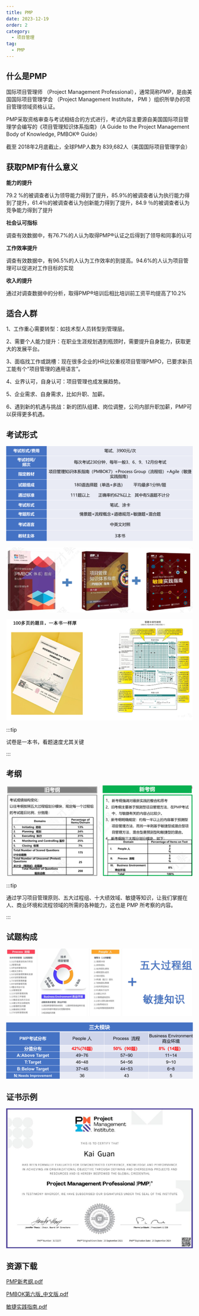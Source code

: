```yaml
---
title: PMP
date: 2023-12-19
order: 2
category:
  - 项目管理
tag:
  - PMP
---
```


## 什么是PMP

国际项目管理师 （Project Management Professional），通常简称PMP，是由美国国际项目管理学会 （Project Management Institute， PMI ）组织所举办的项目管理领域资格认证。

PMP采取资格审查与考试相结合的方式进行，考试内容主要源自美国国际项目管理学会编写的《项目管理知识体系指南》（A Guide to the Project Management Body of Knowledge, PMBOK® Guide）

截至 2018年2月底截止，全球PMP人数为 839,682人（美国国际项目管理学会）

## 获取PMP有什么意义

**能力的提升**

79.2 %的被调查者认为领导能力得到了提升，85.9%的被调查者认为执行能力得到了提升，61.4％的被调查者认为创新能力得到了提升，84.9 ％的被调查者认为竞争能力得到了提升

**社会认可指标**

调查有效数据中，有76.7%的人认为取得PMP®认证之后得到了领导和同事的认可

**工作效率提升**

调查有效数据中，有96.5%的人认为工作效率的到提高。94.6%的人认为项目管理可以促进对工作目标的实现

**收入的提升**

通过对调查数据中的分析，取得PMP®培训后相比培训前工资平均提高了10.2% 

## 适合人群

1、工作重心需要转型：如技术型人员转型到管理层。

2、需要个人能力提升：在职业生涯规划遇到瓶颈时，需要提升自身能力，获取更大的发展平台。

3、面临找工作或跳槽：现在很多企业的HR比较重视项目管理PMPO，已要求新员工能有个“项目管理的通用语言”。

4、业界认可，自身认可：项目管理也成发展趋势。

5、企业需求、自身需求，比如升职、加薪。

6、遇到新的机遇与挑战：新的团队组建、岗位调整，公司内部升职加薪，PMP可以获得更多机遇。

## 考试形式

![image-20231219154225757](https://raw.githubusercontent.com/GodX-18/picBed/main/image-20231219154225757.png)

![image-20231219160530526](https://raw.githubusercontent.com/GodX-18/picBed/main/image-20231219160530526.png)

![image-20231219154520877](https://raw.githubusercontent.com/GodX-18/picBed/main/image-20231219154520877.png)

:::tip

试卷是一本书，看题速度尤其关键

:::

## 考纲

![image-20231219160705009](https://raw.githubusercontent.com/GodX-18/picBed/main/image-20231219160705009.png)

:::tip

通过学习项目管理原则、五大过程组、十大绩效域、敏捷等知识，让我们掌握在人、商业环境和流程领域的所需的各种能力，这也是 PMP 所考察的内容。 

:::

## 试题构成

![image-20231219160404021](https://raw.githubusercontent.com/GodX-18/picBed/main/image-20231219160404021.png)

![image-20231219155547363](https://raw.githubusercontent.com/GodX-18/picBed/main/image-20231219155547363.png)

## 证书示例

![image-20231219154800381](https://raw.githubusercontent.com/GodX-18/picBed/main/image-20231219154800381.png)

## 资源下载

[PMP新考纲.pdf ](https://github.com/GodX-18/files/blob/master/PMP新考纲.pdf)

[PMBOK第六版_中文版.pdf](https://github.com/GodX-18/files/blob/master/PMBOK第六版_中文版.pdf)

[敏捷实践指南.pdf](https://github.com/GodX-18/files/blob/master/敏捷实践指南.pdf)

